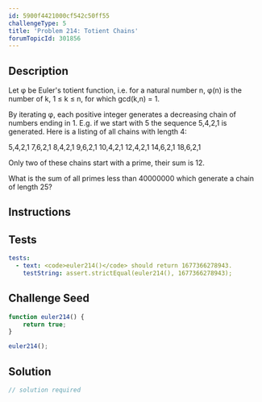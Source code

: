 ```yaml
---
id: 5900f4421000cf542c50ff55
challengeType: 5
title: 'Problem 214: Totient Chains'
forumTopicId: 301856
---
```


## Description
<section id='description'>
Let φ be Euler's totient function, i.e. for a natural number n,
φ(n) is the number of k, 1 ≤ k ≤ n, for which gcd(k,n) = 1.

By iterating φ, each positive integer generates a decreasing chain of numbers ending in 1.
E.g. if we start with 5 the sequence 5,4,2,1 is generated.
Here is a listing of all chains with length 4:


5,4,2,1
7,6,2,1
8,4,2,1
9,6,2,1
10,4,2,1
12,4,2,1
14,6,2,1
18,6,2,1

Only two of these chains start with a prime, their sum is 12.

What is the sum of all primes less than 40000000 which generate a chain of length 25?
</section>

## Instructions
<section id='instructions'>

</section>

## Tests
<section id='tests'>

```yml
tests:
  - text: <code>euler214()</code> should return 1677366278943.
    testString: assert.strictEqual(euler214(), 1677366278943);

```

</section>

## Challenge Seed
<section id='challengeSeed'>

<div id='js-seed'>

```js
function euler214() {
    return true;
}

euler214();
```

</div>



</section>

## Solution
<section id='solution'>

```js
// solution required
```

</section>
